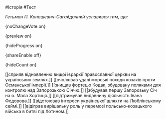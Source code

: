 #Історія #Тест

*Гетьман П. Конашевич-Сагайдачний уславився тим, що:*

{noChangeVote on}

{preview on}

{hideProgress on}

{shareEnable off}

{hideCount on}

[[сприяв відновленню вищої ієрархії православної церкви на українських землях.]]
[[очолював удалі морські походи козаків проти Османської імперії.]]
[[знищив фортецю Кодак, збудовану поляками для контролю над Запорозькою Січчю.]]
[[збудував першу Запорозьку Січ на о. Мала Хортиця.]]
[[підтримував видавничу діяльність Івана Федорова.]]
[[відстоював інтереси української шляхти на Люблінському сеймі.]]
[[відіграв вирішальну роль у перемозі польсько-козацького війська в битві під Хотином.]]
